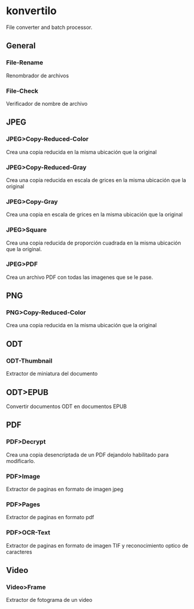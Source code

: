 # konvertilo
File converter and batch processor.

## General
### File-Rename
Renombrador de archivos

### File-Check
Verificador de nombre de archivo


## JPEG

### JPEG>Copy-Reduced-Color
Crea una copia reducida en la misma ubicación que la original

### JPEG>Copy-Reduced-Gray
Crea una copia reducida en escala de grices en la misma ubicación que la original

### JPEG>Copy-Gray
Crea una copia en escala de grices en la misma ubicación que la original

### JPEG>Square
Crea una copia reducida de proporción cuadrada en la misma ubicación que la original.

### JPEG>PDF
Crea un archivo PDF con todas las imagenes que se le pase.

## PNG

### PNG>Copy-Reduced-Color
Crea una copia reducida en la misma ubicación que la original

## ODT

### ODT-Thumbnail
Extractor de miniatura del documento

## ODT>EPUB
Convertir documentos ODT en documentos EPUB

## PDF

### PDF>Decrypt
Crea una copia desencriptada de un PDF dejandolo habilitado para modificarlo.

### PDF>Image
Extractor de paginas en formato de imagen jpeg

### PDF>Pages
Extractor de paginas en formato pdf

### PDF>OCR-Text
Extractor de paginas en formato de imagen TIF y reconocimiento optico de caracteres

## Video

### Video>Frame
Extractor de fotograma de un video


